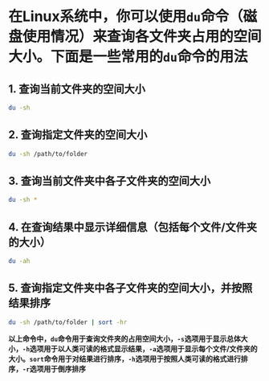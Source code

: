 # 在Linux系统中，你可以使用`du`命令（磁盘使用情况）来查询各文件夹占用的空间大小。下面是一些常用的`du`命令的用法

## 1. 查询当前文件夹的空间大小

```bash
du -sh
```

## 2. 查询指定文件夹的空间大小

```bash
du -sh /path/to/folder
```

## 3. 查询当前文件夹中各子文件夹的空间大小

```bash
du -sh *
```

## 4. 在查询结果中显示详细信息（包括每个文件/文件夹的大小）

```bash
du -ah
```

## 5. 查询指定文件夹中各子文件夹的空间大小，并按照结果排序

```bash
du -sh /path/to/folder | sort -hr
```

**以上命令中，`du`命令用于查询文件夹的占用空间大小，`-s`选项用于显示总体大小，`-h`选项用于以人类可读的格式显示结果，`-a`选项用于显示每个文件/文件夹的大小。`sort`命令用于对结果进行排序，`-h`选项用于按照人类可读的格式进行排序，`-r`选项用于倒序排序**
